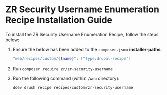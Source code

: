 # ZR Security Username Enumeration Recipe Installation Guide

To install the ZR Security Username Enumeration Recipe, follow the steps below:

1. Ensure the below has been added to the `composer.json` **installer-paths**:
    ```sh
    "web/recipes/custom/{$name}": ["type:drupal-recipe"]
    ```
2. Run `composer require zr/zr-security-username`
3. Run the following command (within `/web` directory):

    ```sh
    ddev drush recipe recipes/custom/zr-security-username
    ```
